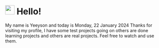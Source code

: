  <h1>
    <img src="https://emojis.slackmojis.com/emojis/images/1643510097/45343/hi.gif?1643510097" width="30"/> 
    Hello!
 </h1>
 <p>
    My name is Yeeyson and today is Monday, 22 January 2024
    Thanks for visiting my profile, I have some test projects going on others are done learning projects and others are real projects.
    Feel free to watch and use them.
 </p>